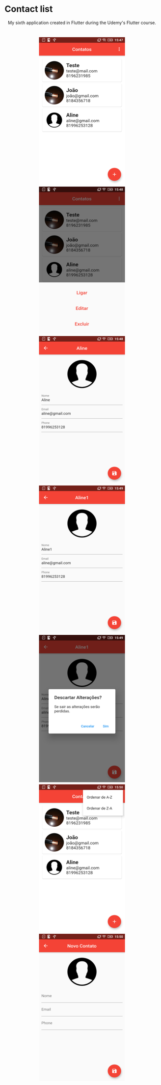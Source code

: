 # Contact list

<p align="center">My sixth application created in Flutter during the Udemy's Flutter course.</p>

<h1 align="center">
    <img src="/screenshots/Flutter1.png" height="480" width="280">
    <img src="/screenshots/Flutter2.png" height="480" width="280">
    <img src="/screenshots/Flutter3.png" height="480" width="280">
    <img src="/screenshots/Flutter4.png" height="480" width="280">
    <img src="/screenshots/Flutter5.png" height="480" width="280">
    <img src="/screenshots/Flutter6.png" height="480" width="280">
    <img src="/screenshots/Flutter7.png" height="480" width="280">
</h1>

